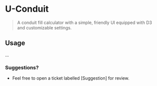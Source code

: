# U-Conduit

> A conduit fill calculator with a simple, friendly UI equipped with D3 and customizable settings.

## Usage

...

### Suggestions?
- Feel free to open a ticket labelled [Suggestion] for review.